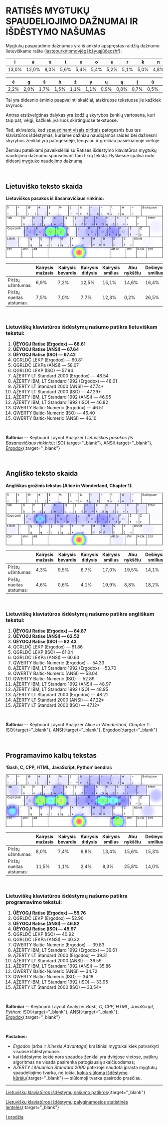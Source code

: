 
# RATISĖS MYGTUKŲ SPAUDELIOJIMO DAŽNUMAI IR IŠDĖSTYMO NAŠUMAS

Mygtukų paspaudimo dažnumas yra iš anksto apspręstas raidžių dažnumo lietuviškame rašte ([iasteourknlpmdvjėgšbžyųąįūčęczhf](lt-raidziu-daznumas.txt)):

|  i  |  a  |  s  |  t  |  e  |  o  |  u  |  r  |  k  |  n  |  l  |  p  |  m  |  d  |  v  |  j  |
|-----|-----|-----|-----|-----|-----|-----|-----|-----|-----|-----|-----|-----|-----|-----|-----|
|13,0%|12,0%| 8,0%| 5,6%| 5,4%| 5,4%| 5,2%| 5,1%| 5,0%| 4,8%| 3,2%| 3,0%| 3,0%| 2,7%| 2,5%| 2,2%|

|  ė  |  g  |  š  |  b  |  ž  |  y  |  ų  |  ą  |  į  |  ū  |  č  |  ę  |  c  |  z  |  h  |  f  |
|-----|-----|-----|-----|-----|-----|-----|-----|-----|-----|-----|-----|-----|-----|-----|-----|
| 2,2%| 2,0%| 1,7%| 1,5%| 1,1%| 1,1%| 0,9%| 0,8%| 0,7%| 0,5%| 0,4%| 0,4%| 0,2%| 0,2%| 0,1%| 0,1%|

Tai yra didesnio ėminio paapvalinti skaičiai, atskiruose tekstuose jie kažkiek svyruos.

Antras atsižvelgtinas dalykas yra žodžių skyrybos ženklų vartosena, kuri taip pat, vėlgi, kažkiek įvairuos skirtinguose tekstuose.

Tad, akivaizdu, kad [spausdinant visais pirštais](spausdinimo-visais-pirstais-tvarka.md) patogesnis bus tas klaviatūros išdėstymas, kuriame dažniau naudojamos raidės bei dažnesni skyrybos ženklai yra patogesnėje, lengviau ir greičiau pasiekiamoje vietoje.

Žemiau pateikiami paveikslėliai su Ratisės išdėstymo klaviatūros mygtukų naudojimo dažnumu spausdinant tam tikrą tekstą. Ryškesnė spalva rodo didesnį mygtuko naudojimo dažnumą.

<br>

## Lietuviško teksto skaida

__Lietuviškos pasakos iš Basanavičiaus rinkinio:__

![Mygtukų naudojimas Ratisės išdėstyme renkant lietuvišką tekstą](images/ratises-mygtuku-naudojimas.png)

||Kairysis mažasis|Kairysis bevardis|Kairysis didysis|Kairysis smilius|Abu nykščiu|Dešinysis smilius|Dešinysis didysis|Dešinysis bevardis|Dešinysis mažasis|
|------------------------|----------|-----------|----------|----------|--------|----------|----------|-----------|----------|
|    Pirštų užimtumas:   |   6,9%   |   7,2%    |   12,5%  |   15,1%  |  14,6% |   16,4%  |   12,4%  |    8,8%   |   6,3%   |
|Pirštų nueitas atstumas:|   7,5%   |   7,0%    |    7,7%  |   12,3%  |   0,2% |   26,5%  |   20,9%  |    5,9%   |  12,0%   |

<br>

### Lietuviškų klaviatūros išdėstymų našumo patikra lietuviškam tekstui:

   1. __ŪĖYOQJ Ratise (Ergodox) — 68.61__
   2. __ŪĖYOQJ Ratise (ANSI) — 67.64__
   3. __ŪĖYOQJ Ratise (ISO) — 67.42__
   4. QGRLDČ LEKP (Ergodox) — 60.81
   5. QGRLDČ LEKPa (ANSI) — 58.07
   6. QGRLDČ LEKP (ISO) — 57.94
   7. ĄŽERTY LT Standard 2000 (Ergodox) — 48.54
   8. ĄŽERTY IBM, LT Standard 1992 (Ergodox) — 48.01
   9. ĄŽERTY LT Standard 2000 (ANSI) — 47.74*
   10. ĄŽERTY LT Standard 2000 (ISO) — 47.29*
   11. ĄŽERTY IBM, LT Standard 1992 (ANSI) — 46.95
   12. ĄŽERTY IBM, LT Standard 1992 (ISO) — 46.82
   13. QWERTY Baltic-Numeric (Ergodox) — 46.51
   14. QWERTY Baltic-Numeric (ISO) — 46.40
   15. QWERTY Baltic-Numeric (ANSI) — 46.10

<br>

__Šaltiniai__ — Keyboard Layout Analyzer _Lietuviškos pasakos (iš Basanavičiaus rinkinio)_: [ISO](http://patorjk.com/keyboard-layout-analyzer/#/load/STk23sfB){:target="_blank"}, [ANSI](http://patorjk.com/keyboard-layout-analyzer/#/load/rQDGFz81){:target="_blank"}, [Ergodox](http://patorjk.com/keyboard-layout-analyzer/#/load/j3vlH9WZ){:target="_blank"}

<br>

## Angliško teksto skaida

__Angliškas grožinis tekstas (Alice in Wonderland, Chapter 1):__

![Mygtukų naudojimas Ratisės išdėstyme renkant anglišką tekstą](images/ratises-mygtuku-naudojimas-angliskas.png)

||Kairysis mažasis|Kairysis bevardis|Kairysis didysis|Kairysis smilius|Abu nykščiu|Dešinysis smilius|Dešinysis didysis|Dešinysis bevardis|Dešinysis mažasis|
|------------------------|----------|-----------|----------|----------|--------|----------|----------|-----------|----------|
|    Pirštų užimtumas:   |   4,3%   |   9,5%    |    6,7%  |   17,0%  |  19,5% |   14,1%  |   13,1%  |    6,3%   |   9,4%   |
|Pirštų nueitas atstumas:|   4,6%   |   0,6%    |    4,1%  |   19,9%  |   8,8% |   18,2%  |   13,9%  |    4,0%   |  25,8%   |

<br>

### Lietuviškų klaviatūros išdėstymų našumo patikra angliškam tekstui:

   1. __ŪĖYOQJ Ratise (Ergodox) — 64.87__
   2. __ŪĖYOQJ Ratise (ANSI) — 62.52__
   3. __ŪĖYOQJ Ratise (ISO) — 62.43__
   4. QGRLDČ LEKP (Ergodox) — 61.86
   5. QGRLDČ LEKP (ISO) — 61.04
   6. QGRLDČ LEKPa (ANSI) — 60.63
   7. QWERTY Baltic-Numeric (Ergodox) — 54.33
   8. ĄŽERTY IBM, LT Standard 1992 (Ergodox) —53.70
   9. QWERTY Baltic-Numeric (ANSI) — 53.04
   10. QWERTY Baltic-Numeric (ISO) — 52.89
   11. ĄŽERTY IBM, LT Standard 1992 (ANSI) — 48.97
   12. ĄŽERTY IBM, LT Standard 1992 (ISO) — 48.95
   13. ĄŽERTY LT Standard 2000 (Ergodox) — 48.21
   14. ĄŽERTY LT Standard 2000 (ANSI) — 47.22*
   15. ĄŽERTY LT Standard 2000 (ISO) — 47.12*

<br>

__Šaltiniai__ — Keyboard Layout Analyzer _Alice in Wonderland, Chapter 1_: [ISO](http://patorjk.com/keyboard-layout-analyzer/#/load/8cXCDNrm){:target="_blank"}, [ANSI](http://patorjk.com/keyboard-layout-analyzer/#/load/88skV92F){:target="_blank"}, [Ergodox](http://patorjk.com/keyboard-layout-analyzer/#/load/z12tW3Lb){:target="_blank"}

<br>

## Programavimo kalbų tekstas

__‘Bash, C, CPP, HTML, JavaScript, Python’ bendrai:__

![Mygtukų naudojimas Ratisės išdėstyme renkant programavimo kalbų tekstą](images/ratises-mygtuku-naudojimas-programavimas.png)

||Kairysis mažasis|Kairysis bevardis|Kairysis didysis|Kairysis smilius|Abu nykščiu|Dešinysis smilius|Dešinysis didysis|Dešinysis bevardis|Dešinysis mažasis|
|------------------------|----------|-----------|----------|----------|--------|----------|----------|-----------|----------|
|    Pirštų užimtumas:   |   8,0%   |   7,4%    |   6,8%   |   13,4%  |  15,6% |   15,3%  |   9,9%   |    9,8%   |   13,9%  |
|Pirštų nueitas atstumas:|  11,5%   |   1,1%    |   2,4%   |    8,3%  |  25,8% |   14,0%  |   6,8%   |    9,1%   |   20,9%  |

<br>

### Lietuviškų klaviatūros išdėstymų našumo patikra programavimo tekstui:

   1. __ŪĖYOQJ Ratise (Ergodox) — 55.76__
   2. QGRLDČ LEKP (Ergodox) — 52.90
   3. __ŪĖYOQJ Ratise (ANSI) — 46.82__
   4. __ŪĖYOQJ Ratise (ISO) — 45.97__
   5. QGRLDČ LEKP (ISO) — 40.92
   6. QGRLDČ LEKPa (ANSI) — 40.32
   7. QWERTY Baltic-Numeric (Ergodox) — 39.83
   8. ĄŽERTY IBM, LT Standard 1992 (Ergodox) — 39.61
   9. ĄŽERTY LT Standard 2000 (Ergodox) — 39.31
   10. ĄŽERTY LT Standard 2000 (ANSI) — 36.59
   11. ĄŽERTY IBM, LT Standard 1992 (ANSI) — 35.86
   12. QWERTY Baltic-Numeric (ANSI) — 34.72
   13. QWERTY Baltic-Numeric (ISO) — 34.18
   14. ĄŽERTY IBM, LT Standard 1992 (ISO) — 33.95
   15. ĄŽERTY LT Standard 2000 (ISO) — 33.54*

<br>

__Šaltiniiai__ — Keyboard Layout Analyzer _Bash, C, CPP, HTML, JavaScript, Python_: [ISO](http://patorjk.com/keyboard-layout-analyzer/#/load/Qz6cKHCn){:target="_blank"}, [ANSI](http://patorjk.com/keyboard-layout-analyzer/#/load/5KK2VlQ1){:target="_blank"}, [Ergodox](http://patorjk.com/keyboard-layout-analyzer/#/load/sBxvL6Kx){:target="_blank"}

<br>

__Pastabos:__

- _Ergodox_ (arba ir _Kinesis Advantage_) kraštiniai mygtukai kiek patvarkyti visuose išdėstymuose.
- kai išdėstyme kokie nors spaudos ženklai yra dviejose vietose, patikrų algoritmas ne visada pasirenka patogiausią skaičiuodamas;
- _AŽERTY Lithuanian Standard 2000_ patikroje naudota įprasta mygtukų spaudeliojimo tvarka, ne tokia, [kokia siūloma išdėstymo kūrėjų](http://www.ims.mii.lt/klav/raida.html){:target="_blank"} — siūlomoji tvarka pasirodo prasčiau.

-------------------------

[Lietuviškų klaviatūros išdėstymų našumo patikros](https://albuck.github.io/lithuanian-keyboard-layouts/lt-isdestymu-patikros.html){:target="_blank"}

[Lietuviškų klaviatūros išdėstymų palyginamosios statistinės lentelės](https://albuck.github.io/lithuanian-keyboard-layouts/lt-isdestymu-statistines-lenteles.html){:target="_blank"}

[Į pradžią](../README.md)
